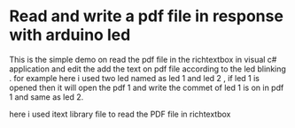 # Read and write a  pdf file in response with arduino led 
This is the simple demo on read the pdf file in the richtextbox in visual c# application and edit the add the text on pdf file according to the led blinking . 
for example here i used  two led named as  led 1 and led 2 , if led 1 is opened then it will open the pdf 1 and write the commet of led 1 is on in pdf 1 and same as led 2. 


here i used itext library file to read the PDF file in richtextbox

